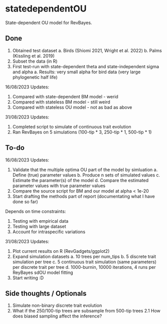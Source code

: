 # statedependentOU
State-dependent OU model for RevBayes. 

## Done
1. Obtained test dataset
    a. Birds (Shiomi 2021, Wright et al. 2022)
    b. Palms (Kissling et al. 2019)
2. Subset the data (in R)
3. First test-run with state-dependent theta and state-independent sigma and alpha
    a. Results: very small alpha for bird data (very large phylogenetic half life)

16/08/2023 Updates:
1. Compared with state-dependent BM model - werid
2. Compared with stateless BM model - still weird
3. Compared with stateless OU model - not as bad as above

31/08/2023 Updates:
1. Completed script to simulate of continuous trait evolution
2. Ran RevBayes on 5 simulations (100-tip * 3, 250-tip * 1, 500-tip * 1)


## To-do
16/08/2023 Updates:
1. Validate that the multiple optima OU part of the model by simluation
    a. Define (true) parameter values
    b. Produce n sets of simulated values
    c. Estimate the parameter(s) of the model
    d. Compare the estimated parameter values with true parameter values
2. Compare the source script for BM and our model at alpha < 1e-20
3. Start drafting the methods part of report (documentating what I have done so far)

Depends on time constraints:
1. Testing with empirical data
2. Testing with large dataset
3. Account for intraspecific variations

31/08/2023 Updates:
1. Plot current results on R (RevGadgets/ggplot2)
2. Expand simulation datasets
    a. 10 trees per num_tips
    b. 5 discrete trait simulation per tree
    c. 5 continuous trait simulation (same parameters) per discrete trait per tree
    d. 1000-burnin, 10000 iterations, 4 runs per ReyBayes sdOU model fitting
3. Start writing :D


## Side thoughts / Optionals
1. Simulate non-binary discrete trait evolution
2. What if the 250/100-tip trees are subsample from 500-tip trees
    2.1 How does biased sampling affect the inference?